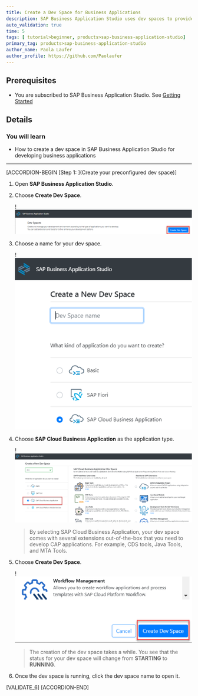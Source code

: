 ```yaml
---
title: Create a Dev Space for Business Applications
description: SAP Business Application Studio uses dev spaces to provide you with the most suitable development scenario. A dev space is a preconfigured environment with the required tools and extensions tailored for a specific business scenario.
auto_validation: true
time: 5
tags: [ tutorial>beginner, products>sap-business-application-studio]
primary_tag: products>sap-business-application-studio
author_name: Paola Laufer
author_profile: https://github.com/Paolaufer
---
```



## Prerequisites
 - You are subscribed to SAP Business Application Studio. See [Getting Started](https://help.sap.com/viewer/9d1db9835307451daa8c930fbd9ab264/Cloud/en-US/19611ddbe82f4bf2b493283e0ed602e5.html)

## Details
### You will learn
  - How to create a dev space in SAP Business Application Studio for developing business applications


---
[ACCORDION-BEGIN [Step 1: ](Create your preconfigured dev space)]
1. Open **SAP Business Application Studio**.

2. Choose **Create Dev Space**.

    !![Create DEV Space](step2-newicon-create-dev-space.png)

3. Choose a name for your dev space.

    !![Choose Name](choose-name.png)

4. Choose **SAP Cloud Business Application** as the application type.

    !![Choose SAP Cloud](choose-dev-space.png)

    >By selecting SAP Cloud Business Application, your dev space comes with several extensions out-of-the-box that you need to develop CAP applications. For example, CDS tools, Java Tools, and MTA Tools.

5. Choose **Create Dev Space**.

    !![Create Dev](click-create-button.png)

    >The creation of the dev space takes a while. You see that the status for your dev space will change from **STARTING** to **RUNNING**.

6. Once the dev space is running, click the dev space name to open it.

[VALIDATE_6]
[ACCORDION-END]
